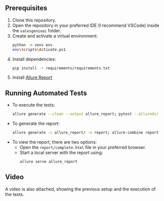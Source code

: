 ## Prerequisites

1. Clone this repository.  
2. Open the repository in your preferred IDE (I recommend VSCode) inside the `salesgenioai` folder.  
3. Create and activate a virtual environment:
    ```sh
    python -m venv env
    env\Scripts\Activate.ps1
    ```
4. Install dependencies:
    ```sh
    pip install -r requirements/requirements.txt
    ```
5. Install [Allure Report](https://allurereport.org/docs/install/)

## Running Automated Tests

- To execute the tests:
    ```sh
    allure generate --clean --output allure_report; pytest --alluredir allure_report/
    ```
- To generate the report:
    ```sh
    allure generate -c allure_report/ -o report; allure-combine report
    ```
- To view the report, there are two options:
    - Open the `report/complete.html` file in your preferred browser.  
    - Start a local server with the report using:
      ```sh
      allure serve allure_report
      ```

## Video

A video is also attached, showing the previous setup and the execution of the tests.

